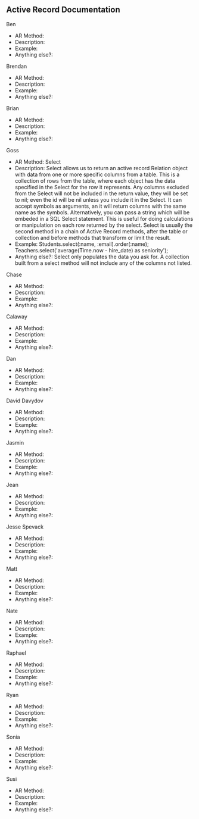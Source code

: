 ## Active Record Documentation

Ben

  * AR Method: 
  * Description:
  * Example:
  * Anything else?:

Brendan

  * AR Method: 
  * Description:
  * Example:
  * Anything else?:

Brian

  * AR Method: 
  * Description:
  * Example:
  * Anything else?:

Goss

  * AR Method: Select  
  * Description: Select allows us to return an active record Relation object with data from one or more specific columns from a table. This is a collection of rows from the table, where each object has the data specified in the Select for the row it represents. Any columns excluded from the Select will not be included in the return value, they will be set to nil; even the id will be nil unless you include it in the Select. It can accept symbols as arguments, an it will return columns with the same name as the symbols. Alternatively, you can pass a string which will be embeded in a SQL Select statement. This is useful for doing calculations or manipulation on each row returned by the select. Select is usually the second method in a chain of Active Record methods, after the table or collection and before methods that transform or limit the result.  
  * Example: Students.select(:name, :email).order(:name); Teachers.select('average(Time.now - hire_date) as seniority');  
  * Anything else?: Select only populates the data you ask for. A collection built from a select method will not include any of the columns not listed.  

Chase 

  * AR Method: 
  * Description:
  * Example:
  * Anything else?:

Calaway
  * AR Method: 
  * Description:
  * Example:
  * Anything else?:

Dan

  * AR Method: 
  * Description:
  * Example:
  * Anything else?:

David Davydov

  * AR Method: 
  * Description:
  * Example:
  * Anything else?:

Jasmin

  * AR Method: 
  * Description:
  * Example:
  * Anything else?:

Jean

  * AR Method: 
  * Description:
  * Example:
  * Anything else?:

Jesse Spevack

  * AR Method: 
  * Description:
  * Example:
  * Anything else?:

Matt

  * AR Method: 
  * Description:
  * Example:
  * Anything else?:

Nate

  * AR Method: 
  * Description:
  * Example:
  * Anything else?:

Raphael

  * AR Method: 
  * Description:
  * Example:
  * Anything else?:

Ryan

  * AR Method: 
  * Description:
  * Example:
  * Anything else?:

Sonia

  * AR Method: 
  * Description:
  * Example:
  * Anything else?:

Susi

  * AR Method: 
  * Description:
  * Example:
  * Anything else?:
  
